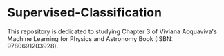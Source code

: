 # Supervised-Classification
 This repository is dedicated to studying Chapter 3 of Viviana Acquaviva's Machine Learning for Physics and Astronomy Book (ISBN: 9780691203928).
